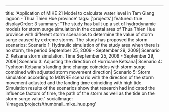 ---
title: 'Application of MIKE 21 Model to calculate water level in Tam Giang lagoon - Thua Thien Hue province'
tags: ['projects']
featured: true
displayOrder: 3
summary: "The study has built up a set of hydrodynamic models for storm surge simulation in the coastal area of Thua Thien Hue province with different storm scenarios to determine the value of storm surge caused by extreme storms. The study has proposed the storm scenarios: Scenario 1: Hydraulic simulation of the study area when there is no storm, the period September 25, 2009 - September 29, 2009| Scenario 2: Ketsana storm simulation. Time September 25, 2009 - September 29, 2009| Scenario 3: Adjusting the direction of Hurricane Ketsana| Scenario 4: Typhoon Ketsana's landing time change coincides with storm surge combined with adjusted storm movement direction| Scenario 5: Storm simulation according to MONRE scenario with the direction of the storm movement adjusted and the landing time coinciding with high tide. Simulation results of the scenarios show that research had indicated the influence factors of time, the path of the storm as well as the tide on the storm surge value."
socialImage: '/images/projects/thumbnail_mike_hue.png'
